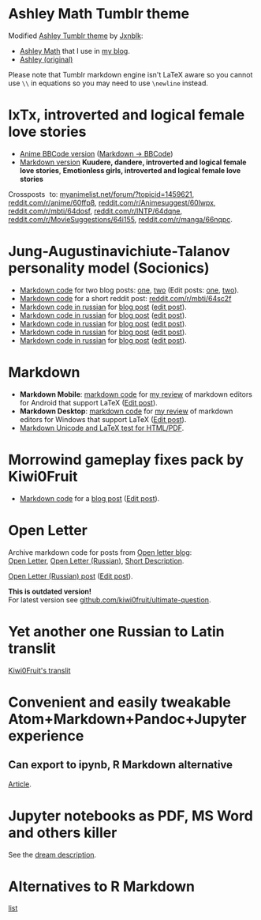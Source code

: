 # Ashley Math Tumblr theme

Modified [Ashley Tumblr theme](https://www.tumblr.com/theme/37012) by [Jxnblk](http://jxnblk.com/):

- [Ashley Math](ashley-tumblr-theme/ashley-math.html) that I use in [my blog](http://kiwi0fruit.tumblr.com/).
- [Ashley (original)](ashley-tumblr-theme/ashley-original.html)

Please note that Tumblr markdown engine isn't LaTeX aware so you cannot use `\\` in equations so you may need to use `\newline` instead.


# IxTx, introverted and logical female love stories

- [Anime BBCode version](ixtx-female-love-stories/bbcode.txt) ([Markdown -> BBCode](http://feralhosting.github.io))
- [Markdown version](ixtx-female-love-stories/reddit_1.md) **Kuudere, dandere, introverted and logical female love stories**, **Emotionless girls, introverted and logical female love stories**

Crossposts to: [myanimelist.net/forum/?topicid=1459621](https://myanimelist.net/forum/?topicid=1459621#msg50058937), [reddit.com/r/anime/60ffp8](https://www.reddit.com/r/anime/comments/60ffp8/kuudere_dandere_introverted_and_logical_female/), [reddit.com/r/Animesuggest/60lwpx](https://www.reddit.com/r/Animesuggest/comments/60lwpx/kuudere_dandere_introverted_and_logical_female/), [reddit.com/r/mbti/64dosf](https://www.reddit.com/r/mbti/comments/64dosf/ixtx_introverted_and_logical_female_love_stories/), [reddit.com/r/INTP/64dqne](https://www.reddit.com/r/INTP/comments/64dqne/ixtx_introverted_and_logical_female_love_stories/), [reddit.com/r/MovieSuggestions/64i155](https://www.reddit.com/r/MovieSuggestions/comments/64i155/emotionless_girls_introverted_and_logical_female/), [reddit.com/r/manga/66nqpc](https://www.reddit.com/r/manga/comments/66nqpc/kuudere_dandere_introverted_and_logical_female/).


# Jung-Augustinavichiute-Talanov personality model (Socionics)

- [Markdown code](socionics-jat/intro.md) for two blog posts: [one](http://kiwi0fruit.tumblr.com/post/141190741188), [two](http://kiwi0fruit.tumblr.com/post/141375887235) (Edit posts: [one](https://www.tumblr.com/edit/141190741188), [two](https://www.tumblr.com/edit/141375887235)).
- [Markdown code](socionics-jat/reddit.md) for a short reddit post: [reddit.com/r/mbti/64sc2f](https://www.reddit.com/r/mbti/comments/64sc2f/socionics_intermediate_types_mbti_incompatibility/)
- [Markdown code in russian](socionics-rus/socionics_short.md) for [blog post](http://kiwi0fruit.tumblr.com/post/53623222016) ([edit post](https://www.tumblr.com/edit/53623222016)).
- [Markdown code in russian](socionics-rus/socionics_framework.md) for [blog post](http://kiwi0fruit.tumblr.com/post/36128399399) ([edit post](https://www.tumblr.com/edit/36128399399)).
- [Markdown code in russian](socionics-rus/functions.md) for [blog post](http://kiwi0fruit.tumblr.com/post/53774683435) ([edit post](https://www.tumblr.com/edit/53774683435)).
- [Markdown code in russian](socionics-rus/valuable_functions.md) for [blog post](http://kiwi0fruit.tumblr.com/post/101332420320) ([edit post](https://www.tumblr.com/edit/101332420320)).
- [Markdown code in russian](socionics-rus/functions_from_wikipedia.md) for [blog post](http://kiwi0fruit.tumblr.com/post/57594360708) ([edit post](https://www.tumblr.com/edit/57594360708)).


# Markdown

* **Markdown Mobile**: [markdown code](markdown/markdown-mobile.md) for [my review](http://kiwi0fruit.tumblr.com/post/160341086820) of markdown editors for Android that support LaTeX ([Edit post](https://www.tumblr.com/edit/160341086820)).
* **Markdown Desktop**: [markdown code](markdown/markdown-desktop.md) for [my review](http://kiwi0fruit.tumblr.com/post/160364082720) of markdown editors for Windows that support LaTeX ([Edit post](https://www.tumblr.com/edit/160364082720)).
* [Markdown Unicode and LaTeX test for HTML/PDF](markdown/unicode-and-latex-test).


# Morrowind gameplay fixes pack by Kiwi0Fruit

- [Markdown code](morrowind/morrowind.md) for a [blog post](http://kiwi0fruit.tumblr.com/post/75569701908) ([Edit post](https://www.tumblr.com/edit/75569701908)).


# Open Letter

Archive markdown code for posts from [Open letter blog](http://zagubisalo.tumblr.com):  
[Open Letter](open_letter.md), [Open Letter (Russian)](open_letter_rus.md), [Short Description](short_description.md).

[Open Letter (Russian) post](http://zagubisalo.tumblr.com/post/143526471644) ([Edit post](https://www.tumblr.com/edit/143526471644)).

**This is outdated version!**  
For latest version see [github.com/kiwi0fruit/ultimate-question](https://github.com/kiwi0fruit/ultimate-question).


# Yet another one Russian to Latin translit

[Kiwi0Fruit's translit](translit.md)


# Convenient and easily tweakable Atom+Markdown+Pandoc+Jupyter experience 

## Can export to ipynb, R Markdown alternative

[Article](https://github.com/kiwi0fruit/misc/blob/master/atom_jupyter_pandoc_markdown.md).


# Jupyter notebooks as PDF, MS Word and others killer

See the [dream description](https://github.com/kiwi0fruit/misc/blob/master/pdf_and_word_killer.md).

# Alternatives to R Markdown

[list](https://github.com/kiwi0fruit/misc/blob/master/alternatives_to_r_markdown.md)
